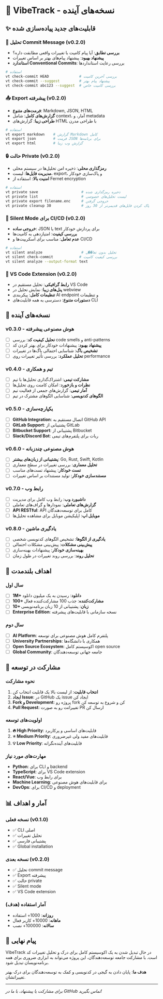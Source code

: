# 🚀 VibeTrack - نسخه‌های آینده

## ✨ قابلیت‌های جدید پیاده‌سازی شده

### 📝 تحلیل Commit Message (v0.2.0)
- **بررسی تطابق**: آیا پیام کامیت با تغییرات واقعی مطابقت داره؟
- **پیشنهاد بهبود**: پیشنهاد پیام‌های بهتر بر اساس تغییرات
- **استاندارد Conventional Commits**: بررسی رعایت استانداردها

```bash
# استفاده
vt check-commit HEAD              # بررسی آخرین کامیت
vt check-commit --suggest         # پیشنهاد پیام بهتر
vt check-commit abc123 --suggest  # بررسی کامیت خاص
```

### 📤 Export پیشرفته (v0.2.0)
- **فرمت‌های متنوع**: Markdown, JSON, HTML
- **گزارش‌های کامل**: شامل context، آمار، و metadata
- **طراحی زیبا**: گزارش‌های HTML با طراحی مدرن

```bash
# استفاده
vt export markdown    # گزارش Markdown کامل
vt export json        # فرمت JSON برای برنامه‌ها  
vt export html        # گزارش وب زیبا
```

### 🔒 حالت Private (v0.2.0)
- **رمزگذاری محلی**: ذخیره امن تحلیل‌ها در سیستم محلی
- **مدیریت فایل‌ها**: لیست، export، و پاک‌سازی خودکار
- **امنیت بالا**: استفاده از Fernet encryption

```bash
# استفاده
vt private save                    # ذخیره رمزگذاری شده
vt private list                    # لیست تحلیل‌های خصوصی
vt private export filename.enc     # خروجی گرفتن
vt private cleanup 30              # پاک کردن فایل‌های قدیمی‌تر از 30 روز
```

### 🤫 Silent Mode برای CI/CD (v0.2.0)
- **خروجی ساده**: JSON یا text برای پردازش خودکار
- **بررسی کیفیت**: امتیازدهی به کامیت‌ها
- **عدم تعامل**: مناسب برای اسکریپت‌ها و CI/CD

```bash
# استفاده
vt silent analyze                  # تحلیل بدون تعا��ل
vt silent check-commit            # بررسی کیفیت کامیت
vt silent analyze --output-format text
```

### 🎨 VS Code Extension (v0.2.0)
- **رابط گرافیکی**: تحلیل مستقیم در VS Code
- **پنل‌های زیبا**: نمایش تحلیل در webview
- **تنظیمات کامل**: پیکربندی AI endpoint و تنظیمات
- **دستورات متنوع**: دسترسی به همه قابلیت‌های CLI

## 🔮 نسخه‌های آینده

### v0.3.0 - هوش مصنوعی پیشرفته
- [ ] **تحلیل کیفیت کد**: بررسی code smells و anti-patterns
- [ ] **پیشنهاد بهبود**: پیشنهادات خودکار برای بهتر کردن کد
- [ ] **تشخیص باگ**: شناسایی احتمالی باگ‌ها در تغییرات
- [ ] **تحلیل عملکرد**: بررسی تأثیر تغییرات روی performance

### v0.4.0 - تیم و همکاری
- [ ] **مشارکت تیمی**: اشتراک‌گذاری تحلیل‌ها با تیم
- [ ] **نظرات و بازخورد**: امکان کامنت روی تحلیل‌ها
- [ ] **آمار تیمی**: گزارش‌های جمعی از فعالیت تیم
- [ ] **الگوهای کدنویسی**: شناسایی الگوهای مشترک در تیم

### v0.5.0 - یکپارچه‌سازی
- [ ] **GitHub Integration**: اتصال مستقیم به GitHub API
- [ ] **GitLab Support**: پشتیبانی از GitLab
- [ ] **Bitbucket Support**: پشتیبانی از Bitbucket
- [ ] **Slack/Discord Bot**: ربات برای پلتفرم‌های تیمی

### v0.6.0 - هوش مصنوعی چندزبانه
- [ ] **پشتیبانی از زبان‌های بیشتر**: Go, Rust, Swift, Kotlin
- [ ] **تحلیل معماری**: بررسی تغییرات در سطح معماری
- [ ] **تست خودکار**: پیشنهاد تست‌های مناسب
- [ ] **مستندسازی خودکار**: تولید مستندات بر اساس تغییرات

### v0.7.0 - رابط وب
- [ ] **داشبورد وب**: رابط وب کامل برای مدیریت
- [ ] **گزارش‌های تعاملی**: نمودارها و گراف‌های تعاملی
- [ ] **API RESTful**: API کامل برای توسعه‌دهندگان
- [ ] **موبایل اپ**: اپلیکیشن موبایل برای مشاهده تحلیل‌ها

### v0.8.0 - یادگیری ماشین
- [ ] **یادگیری از الگوها**: تشخیص الگوهای کدنویسی شخصی
- [ ] **پیش‌بینی مشکلات**: پیش‌بینی مشکلات احتمالی
- [ ] **بهینه‌سازی خودکار**: پیشنهادات بهینه‌سازی
- [ ] **تحلیل روند**: بررسی روند تغییرات در طول زمان

## 🎯 اهداف بلندمدت

### سال اول
- [ ] **1M+ دانلود**: رسیدن به یک میلیون دانلود
- [ ] **100+ مشارکت‌کننده**: جذب 100 مشارکت‌کننده فعال
- [ ] **10+ زبان**: پشتیبانی از 10 زبان برنامه‌نویسی
- [ ] **Enterprise Edition**: نسخه سازمانی با قابلیت‌های پیشرفته

### سال دوم
- [ ] **AI Platform**: پلتفرم کامل هوش مصنوعی برای توسعه
- [ ] **University Partnerships**: همکاری با دانشگاه‌ها
- [ ] **Open Source Ecosystem**: اکوسیستم کامل open source
- [ ] **Global Community**: جامعه جهانی توسعه‌دهندگان

## 🤝 مشارکت در توسعه

### نحوه مشارکت
1. **انتخاب قابلیت**: از لیست بالا یک قابلیت انتخاب کن
2. **ایجاد Issue**: در GitHub یک issue ایجاد کن
3. **Fork و Development**: پروژه رو fork کن و شروع به توسعه کن
4. **Pull Request**: تغییراتت رو به صورت PR ارسال کن

### اولویت‌های توسعه
1. **🔥 High Priority**: قابلیت‌های اساسی و پرکاربرد
2. **⭐ Medium Priority**: قابلیت‌های مفید ولی غیرضروری
3. **💡 Low Priority**: قابلیت‌های آینده‌نگرانه

### مهارت‌های مورد نیاز
- **Python**: برای CLI و backend
- **TypeScript**: برای VS Code extension
- **React/Vue**: برای رابط وب
- **Machine Learning**: برای قابلیت‌های هوش مصنوعی
- **DevOps**: برای CI/CD و deployment

## 📊 آمار و اهداف

### نسخه فعلی (v0.1.0)
- ✅ CLI اصلی
- ✅ تحلیل تغییرات
- ✅ پشتیبانی فارسی
- ✅ Global installation

### نسخه بعدی (v0.2.0)
- ✅ تحلیل commit message
- ✅ Export پیشرفته
- ✅ حالت private
- ✅ Silent mode
- ✅ VS Code extension

### آمار استفاده (هدف)
- **روزانه**: 1000+ استفاده
- **ماهانه**: 10000+ کاربر فعال
- **سالانه**: 100000+ نصب

## 🎉 پیام نهایی

VibeTrack در حال تبدیل شدن به یک اکوسیستم کامل برای درک و تحلیل تغییرات کد است. با مشارکت جامعه توسعه‌دهندگان، این پروژه می‌تواند به ابزاری ضروری برای همه برنامه‌نویسان تبدیل شود.

**هدف ما**: پایان دادن به گیجی در کدنویسی و کمک به توسعه‌دهندگان برای درک بهتر تغییراتشان.

---

*برای مشارکت یا پیشنهاد، با ما در GitHub تماس بگیرید!*